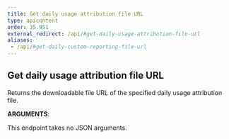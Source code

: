 ```yaml
---
title: Get daily usage attribution file URL
type: apicontent
order: 35.951
external_redirect: /api/#get-daily-usage-attribution-file-url
aliases:
 - /api/#get-daily-custom-reporting-file-url
---
```


## Get daily usage attribution file URL

Returns the downloadable file URL of the specified daily usage attribution file.

**ARGUMENTS**:

This endpoint takes no JSON arguments.